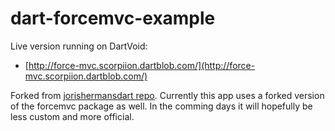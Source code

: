 dart-forcemvc-example
=====================

Live version running on DartVoid:
* [http://force-mvc.scorpiion.dartblob.com/](http://force-mvc.scorpiion.dartblob.com/)

Forked from [jorishermansdart repo](https://github.com/jorishermans/dart-forcemvc-example). Currently this app uses a forked version of the forcemvc package as well. In the comming days it will hopefully be less custom and more official. 
